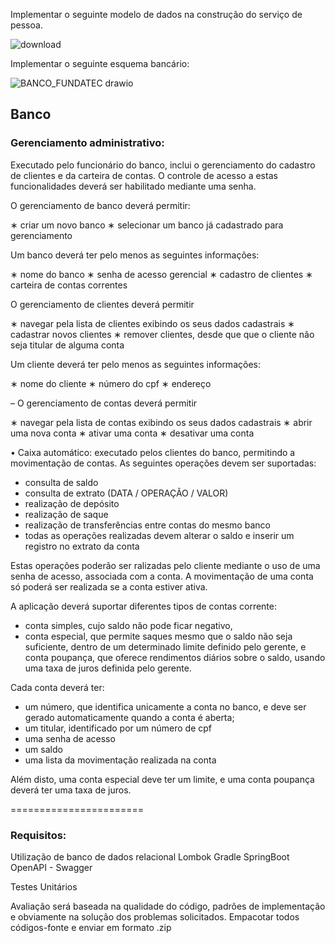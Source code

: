 Implementar o seguinte modelo de dados na construção do serviço de pessoa.

![download](https://user-images.githubusercontent.com/91800053/225045299-4e066c22-2a5c-4fa7-b702-045eb2dd8980.png)

Implementar o seguinte esquema bancário:

![BANCO_FUNDATEC drawio](https://user-images.githubusercontent.com/91800053/225045357-35062211-722e-4124-be29-adcd9c4fc919.png)

## Banco

### Gerenciamento administrativo:

Executado pelo funcionário do banco, inclui o gerenciamento do cadastro de clientes e da carteira de contas.
O controle de acesso a estas funcionalidades deverá ser habilitado mediante uma senha.

O gerenciamento de banco deverá permitir:

∗ criar um novo banco
∗ selecionar um banco já cadastrado para gerenciamento

Um banco deverá ter pelo menos as seguintes informações:

∗ nome do banco
∗ senha de acesso gerencial
∗ cadastro de clientes
∗ carteira de contas correntes

O gerenciamento de clientes deverá permitir

∗ navegar pela lista de clientes exibindo os seus dados cadastrais
∗ cadastrar novos clientes
∗ remover clientes, desde que que o cliente não seja titular de alguma conta

Um cliente deverá ter pelo menos as seguintes informações:

∗ nome do cliente
∗ número do cpf
∗ endereço

– O gerenciamento de contas deverá permitir

∗ navegar pela lista de contas exibindo os seus dados cadastrais
∗ abrir uma nova conta
∗ ativar uma conta
∗ desativar uma conta

• Caixa automático: executado pelos clientes do banco, permitindo a movimentação de contas. As seguintes operações devem ser suportadas:

* consulta de saldo
* consulta de extrato (DATA / OPERAÇÃO / VALOR)
* realização de depósito
* realização de saque
* realização de transferências entre contas do mesmo banco
* todas as operações realizadas devem alterar o saldo e inserir um registro no extrato da conta


Estas operações poderão ser ralizadas pelo cliente mediante o uso de uma senha de acesso, associada com a conta. A movimentação de uma conta só poderá ser realizada se a conta estiver ativa.

A aplicação deverá suportar diferentes tipos de contas corrente:

* conta simples, cujo saldo não pode ficar negativo,
* conta especial, que permite saques mesmo que o saldo não seja suficiente, dentro de um determinado limite definido pelo gerente, e conta poupança, que oferece rendimentos diários sobre o saldo, usando uma taxa de juros definida pelo gerente.

Cada conta deverá ter:

* um número, que identifica unicamente a conta no banco, e deve ser gerado automaticamente quando a conta é aberta;
* um titular, identificado por um número de cpf
* uma senha de acesso
* um saldo
* uma lista da movimentação realizada na conta

Além disto, uma conta especial deve ter um limite, e uma conta poupança deverá ter uma taxa de juros.

=======================
### Requisitos:

Utilização de banco de dados relacional
Lombok
Gradle
SpringBoot
OpenAPI - Swagger

Testes Unitários

Avaliação será baseada na qualidade do código, padrões de implementação e obviamente na solução dos problemas solicitados.
Empacotar todos códigos-fonte e enviar em formato .zip 
